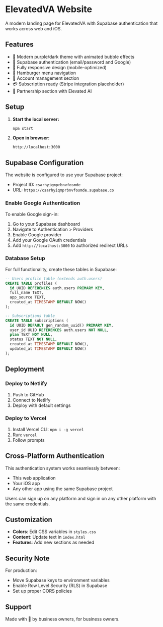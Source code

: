 # ElevatedVA Website

A modern landing page for ElevatedVA with Supabase authentication that works across web and iOS.

## Features

- 🎨 Modern purple/dark theme with animated bubble effects
- 🔐 Supabase authentication (email/password and Google)
- 📱 Fully responsive design (mobile-optimized)
- 🍔 Hamburger menu navigation
- 👤 Account management section
- 💳 Subscription ready (Stripe integration placeholder)
- 🤝 Partnership section with Elevated AI

## Setup

1. **Start the local server:**
   ```bash
   npm start
   ```

2. **Open in browser:**
   ```
   http://localhost:3000
   ```

## Supabase Configuration

The website is configured to use your Supabase project:
- Project ID: `csarhyiqmprbnvfosmde`
- URL: `https://csarhyiqmprbnvfosmde.supabase.co`

### Enable Google Authentication

To enable Google sign-in:

1. Go to your Supabase dashboard
2. Navigate to Authentication > Providers
3. Enable Google provider
4. Add your Google OAuth credentials
5. Add `http://localhost:3000` to authorized redirect URLs

### Database Setup

For full functionality, create these tables in Supabase:

```sql
-- Users profile table (extends auth.users)
CREATE TABLE profiles (
  id UUID REFERENCES auth.users PRIMARY KEY,
  full_name TEXT,
  app_source TEXT,
  created_at TIMESTAMP DEFAULT NOW()
);

-- Subscriptions table
CREATE TABLE subscriptions (
  id UUID DEFAULT gen_random_uuid() PRIMARY KEY,
  user_id UUID REFERENCES auth.users NOT NULL,
  plan TEXT NOT NULL,
  status TEXT NOT NULL,
  created_at TIMESTAMP DEFAULT NOW(),
  updated_at TIMESTAMP DEFAULT NOW()
);
```

## Deployment

### Deploy to Netlify

1. Push to GitHub
2. Connect to Netlify
3. Deploy with default settings

### Deploy to Vercel

1. Install Vercel CLI: `npm i -g vercel`
2. Run: `vercel`
3. Follow prompts

## Cross-Platform Authentication

This authentication system works seamlessly between:
- This web application
- Your iOS app
- Any other app using the same Supabase project

Users can sign up on any platform and sign in on any other platform with the same credentials.

## Customization

- **Colors**: Edit CSS variables in `styles.css`
- **Content**: Update text in `index.html`
- **Features**: Add new sections as needed

## Security Note

For production:
- Move Supabase keys to environment variables
- Enable Row Level Security (RLS) in Supabase
- Set up proper CORS policies

## Support

Made with 💜 by business owners, for business owners.